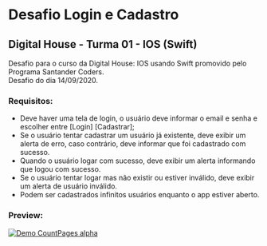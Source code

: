 # Desafio Login e Cadastro
## Digital House - Turma 01 - IOS (Swift)

Desafio para o curso da Digital House: IOS usando Swift promovido pelo Programa Santander Coders.<br />
Desafio do dia 14/09/2020.


### Requisitos:
* Deve haver uma tela de login, o usuário deve informar o email e senha e escolher entre [Login] [Cadastrar];
* Se o usuário tentar cadastrar um usuário já existente, deve exibir um alerta de erro, caso contrário, deve informar que foi cadastrado com sucesso.
* Quando o usuário logar com sucesso, deve exibir um alerta informando que logou com sucesso.
* Se o usuário tentar logar mas não existir ou estiver inválido, deve exibir um alerta de usuário inválido.
* Podem ser cadastrados infinitos usuários enquanto o app estiver aberto.

### Preview: <br>
[![Demo CountPages alpha](https://youtu.be/j3fJnAL_j3k)](https://www.youtube.com/watch?v=j3fJnAL_j3k)
